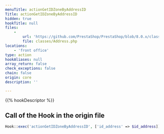 ```yaml
---
menuTitle: actionGetIDZoneByAddressID
Title: actionGetIDZoneByAddressID
hidden: true
hookTitle: null
files:
    -
        url: 'https://github.com/PrestaShop/PrestaShop/blob/8.0.x/classes/Address.php'
        file: classes/Address.php
locations:
    - 'front office'
type: action
hookAliases: null
array_return: false
check_exceptions: false
chain: false
origin: core
description: ''

---
```


{{% hookDescriptor %}}

## Call of the Hook in the origin file

```php
Hook::exec('actionGetIDZoneByAddressID', ['id_address' => $id_address])
```
